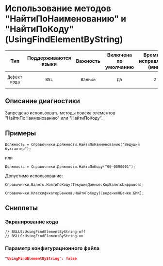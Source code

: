 # Использование методов "НайтиПоНаименованию" и "НайтиПоКоду" (UsingFindElementByString)

|      Тип      |    Поддерживаются<br>языки    | Важность |    Включена<br>по умолчанию    |    Время на<br>исправление (мин)    |                           Теги                           |
|:-------------:|:-----------------------------:|:--------:|:------------------------------:|:-----------------------------------:|:--------------------------------------------------------:|
| `Дефект кода` |             `BSL`             | `Важный` |              `Да`              |                 `2`                 |       `standard`<br>`badpractice`<br>`performance`       |

<!-- Блоки выше заполняются автоматически, не трогать -->
## Описание диагностики

Запрещено использовать методы поиска элементов "НайтиПоНаименованию" или "НайтиПоКоду".

## Примеры

```bsl
Должность = Справочники.Должности.НайтиПоНаименованию("Ведущий бухгалтер");
```

или

```bsl
Должность = Справочники.Должности.НайтиПоКоду("00-0000001");
```

Допустимо использование:
```bsl
Справочники.Валюты.НайтиПоКоду(ТекущиеДанные.КодВалютыЦифровой);
```
```bsl
Справочники.КлассификаторБанков.НайтиПоКоду(СведенияОБанке.БИК);
```

## Сниппеты

<!-- Блоки ниже заполняются автоматически, не трогать -->
### Экранирование кода

```bsl
// BSLLS:UsingFindElementByString-off
// BSLLS:UsingFindElementByString-on
```

### Параметр конфигурационного файла

```json
"UsingFindElementByString": false
```
